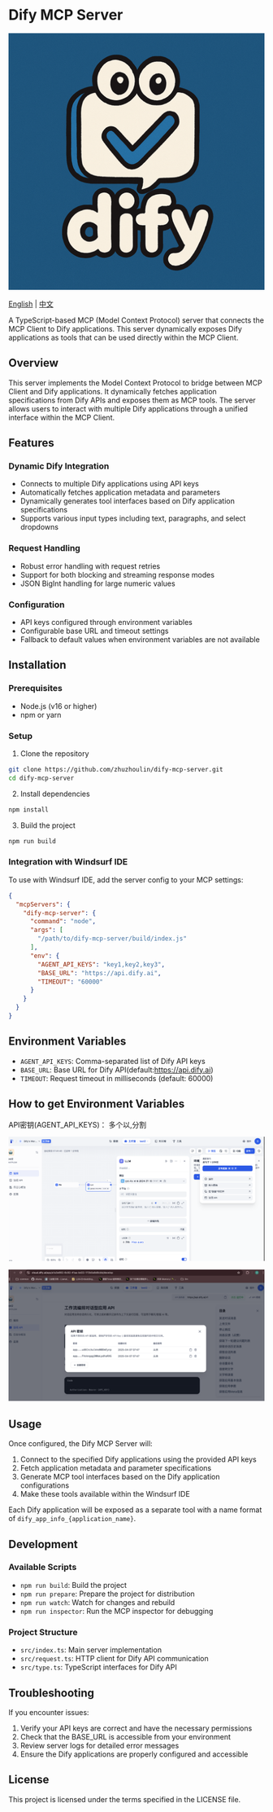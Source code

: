 # Dify MCP Server

![Dify Logo](images/README/logo.png)

[English](README.md) | [中文](README_zh.md)

A TypeScript-based MCP (Model Context Protocol) server that connects the MCP Client to Dify applications. This server dynamically exposes Dify applications as tools that can be used directly within the MCP Client.

## Overview

This server implements the Model Context Protocol to bridge between MCP Client and Dify applications. It dynamically fetches application specifications from Dify APIs and exposes them as MCP tools. The server allows users to interact with multiple Dify applications through a unified interface within the MCP Client.

## Features

### Dynamic Dify Integration

- Connects to multiple Dify applications using API keys
- Automatically fetches application metadata and parameters
- Dynamically generates tool interfaces based on Dify application specifications
- Supports various input types including text, paragraphs, and select dropdowns

### Request Handling

- Robust error handling with request retries
- Support for both blocking and streaming response modes
- JSON BigInt handling for large numeric values

### Configuration

- API keys configured through environment variables
- Configurable base URL and timeout settings
- Fallback to default values when environment variables are not available

## Installation

### Prerequisites

- Node.js (v16 or higher)
- npm or yarn

### Setup

1. Clone the repository

```bash
git clone https://github.com/zhuzhoulin/dify-mcp-server.git
cd dify-mcp-server
```

2. Install dependencies

```bash
npm install
```

3. Build the project

```bash
npm run build
```

### Integration with Windsurf IDE

To use with Windsurf IDE, add the server config to your MCP settings:

```json
{
  "mcpServers": {
    "dify-mcp-server": {
      "command": "node",
      "args": [
        "/path/to/dify-mcp-server/build/index.js"
      ],
      "env": {
        "AGENT_API_KEYS": "key1,key2,key3",
        "BASE_URL": "https://api.dify.ai",
        "TIMEOUT": "60000"
      }
    }
  }
}
```

## Environment Variables

- `AGENT_API_KEYS`: Comma-separated list of Dify API keys
- `BASE_URL`: Base URL for Dify API(default:https://api.dify.ai)
- `TIMEOUT`: Request timeout in milliseconds (default: 60000)

## How to get Environment Variables

API密钥(AGENT_API_KEYS)： 多个以,分割

![1744026439630](images/README/1744026439630.png)

![1744026494831](images/README/1744026494831.png)

## Usage

Once configured, the Dify MCP Server will:

1. Connect to the specified Dify applications using the provided API keys
2. Fetch application metadata and parameter specifications
3. Generate MCP tool interfaces based on the Dify application configurations
4. Make these tools available within the Windsurf IDE

Each Dify application will be exposed as a separate tool with a name format of `dify_app_info_{application_name}`.

## Development

### Available Scripts

- `npm run build`: Build the project
- `npm run prepare`: Prepare the project for distribution
- `npm run watch`: Watch for changes and rebuild
- `npm run inspector`: Run the MCP inspector for debugging

### Project Structure

- `src/index.ts`: Main server implementation
- `src/request.ts`: HTTP client for Dify API communication
- `src/type.ts`: TypeScript interfaces for Dify API

## Troubleshooting

If you encounter issues:

1. Verify your API keys are correct and have the necessary permissions
2. Check that the BASE_URL is accessible from your environment
3. Review server logs for detailed error messages
4. Ensure the Dify applications are properly configured and accessible

## License

This project is licensed under the terms specified in the LICENSE file.

